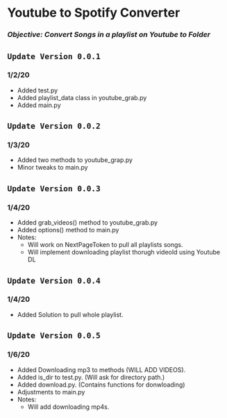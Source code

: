 # ****Youtube to Spotify Converter****

### ***Objective: Convert Songs in a playlist on Youtube to Folder***


## ```Update Version 0.0.1```
### 1/2/20
- Added test.py
- Added playlist_data class in youtube_grab.py 
- Added main.py

## ```Update Version 0.0.2```
### 1/3/20
- Added two methods to youtube_grap.py
- Minor tweaks to main.py

## ```Update Version 0.0.3```
### 1/4/20

- Added grab_videos() method to youtube_grab.py  
- Added options() method to main.py
- Notes: 
    - Will work on NextPageToken to pull all playlists songs.
    - Will implement downloading playlist thorugh videoId using Youtube DL 

## ```Update Version 0.0.4```
### 1/4/20

- Added Solution to pull whole playlist.

## ```Update Version 0.0.5```
### 1/6/20

- Added Downloading mp3 to methods (WILL ADD VIDEOS). 
- Added is_dir to test.py. (Will ask for directory path.)
- Added download.py. (Contains functions for donwloading)
- Adjustments to main.py
- Notes: 
    - Will add downloading mp4s. 













